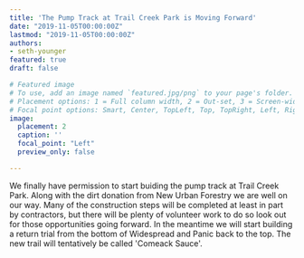 ```yaml
---
title: 'The Pump Track at Trail Creek Park is Moving Forward'
date: "2019-11-05T00:00:00Z"
lastmod: "2019-11-05T00:00:00Z"
authors:
- seth-younger
featured: true
draft: false

# Featured image
# To use, add an image named `featured.jpg/png` to your page's folder.
# Placement options: 1 = Full column width, 2 = Out-set, 3 = Screen-width
# Focal point options: Smart, Center, TopLeft, Top, TopRight, Left, Right, BottomLeft, Bottom, BottomRight
image:
  placement: 2
  caption: ''
  focal_point: "Left"
  preview_only: false

---
```


We finally have permission to start buiding the pump track at Trail Creek Park. Along with the dirt donation from New Urban Forestry we are well on our way. Many of the construction steps will be completed at least in part by contractors, but there will be plenty of volunteer work to do so look out for those opportunities going forward. In the meantime we will start building a return trial from the bottom of Widespread and Panic back to the top. The new trail will tentatively be called 'Comeack Sauce'.
